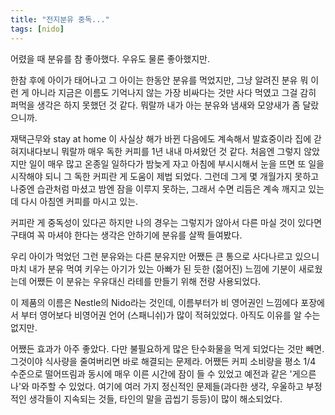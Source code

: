 ```yaml
---
title: "전지분유 중독..."
tags: [nido]
---
```


어렸을 때 분유를 참 좋아했다. 우유도 물론 좋아했지만. 

한참 후에 아이가 태어나고 그 아이는 한동안 분유를 먹었지만, 그냥 알려진 분유 뭐 이런 게 아니라 지금은 이름도 기억나지 않는 가장 비싸다는 것만 사다 먹였고 그걸 감히 퍼먹을 생각은 하지 못했던 것 같다. 뭐랄까 내가 아는 분유와 냄새와 모양새가 좀 달랐으니까. 

재택근무와 stay at home 이 사실상 해가 바뀐 다음에도 계속해서 발효중이라 집에 갇혀지내다보니 뭐랄까 매우 독한 커피를 1년 내내 마셔왔던 것 같다. 처음엔 그렇지 않았지만 일이 매우 많고 온종일 일하다가 밤늦게 자고 아침에 부시시해서 눈을 뜨면 또 일을 시작해야 되니 그 독한 커피란 게 도움이 제법 되었다. 그런데 그게 몇 개월가지 못하고 나중엔 습관처럼 마셨고 밤엔 잠을 이루지 못하는, 그래서 수면 리듬은 계속 깨지고 있는데 다시 아침엔 커피를 마시고 있는.

커피란 게 중독성이 있다곤 하지만 나의 경우는 그렇지가 않아서 다른 마실 것이 있다면 구태여 꼭 마셔야 한다는 생각은 안하기에 분유를 살짝 들여봤다.

우리 아이가 먹었던 그런 분유와는 다른 분유지만 어쨌든 큰 통으로 사다나르고 있으니 마치 내가 분유 먹여 키우는 아기가 있는 아빠가 된 듯한 (젊어진) 느낌에 기분이 새로웠는데 어쨌든 이 분유는 우유대신 라테를 만들기 위해 전량 사용되었다. 

이 제품의 이름은 Nestle의 Nido라는 것인데, 이름부터가 비 영어권인 느낌에다 포장에서 부터 영어보다 비영어권 언어 (스패니쉬)가 많이 적혀있었다. 아직도 이유를 알 수는 없지만. 

어쨌든 효과가 아주 좋았다. 다만 불필요하게 많은 탄수화물을 먹게 되었다는 것만 빼면. 그것이야 식사량을 줄여버리면 바로 해결되는 문제라. 어쨌든 커피 소비량을 평소 1/4 수준으로 떨어뜨림과 동시에 매우 이른 시간에 잠이 들 수 있었고 예전과 같은 '게으른 나'와 마주할 수 있었다. 여기에 여러 가지 정신적인 문제들(과다한 생각, 우울하고 부정적인 생각들이 지속되는 것들, 타인의 말을 곱씹기 등등)이 많이 해소되었다. 



